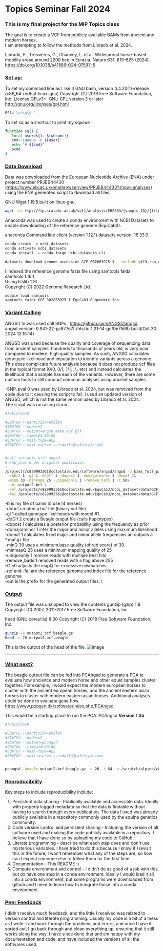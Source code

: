 # Topics Seminar Fall 2024
### This is my final project for the MIP Topics class

The goal is to create a VCF from publicly available BAMs from ancient and modern horses.\
I am attempting to follow the methods from Librado et al. 2024.

Librado, P., Tressières, G., Chauvey, L. et al. Widespread horse-based mobility arose around 2200 bce in Eurasia. Nature 631, 819–825 (2024). https://doi.org/10.1038/s41586-024-07597-5

### <ins>Set up:</ins>
 To set my command line as I like it 
GNU bash, version 4.4.20(1)-release (x86_64-redhat-linux-gnu)
Copyright (C) 2016 Free Software Foundation, Inc.
License GPLv3+: GNU GPL version 3 or later <http://gnu.org/licenses/gpl.html>

 ``` bash  
 PS1='\u:\w\$ '  
 ```
 
To set sq as a shortcut to print my squeue
 ``` bash   
 function sq() {   
    local user=${1:-$(whoami)}   
    cmd="squeue -u ${user}"   
    echo "# ${cmd}"   
    $cmd   
}   
```

### <ins>Data Download</ins>
Data was downloaded from the European Nucleotide Archive (ENA) under project number PRJEB44430 (https://www.ebi.ac.uk/ena/browser/view/PRJEB44430?show=analyses) using the ENA generated script to download all files. 

GNU Wget 1.19.5 built on linux-gnu.
``` bash
wget -nc ftp://ftp.sra.ebi.ac.uk/vol1/analysis/ERZ303/{sample_ID}/{file_name}
```

Anaconda was used to create a conda environment with NCBI Datasets to enable downloading of the reference genome (EquCab3). 

anaconda Command line client (version 1.12.1) 
datasets version: 16.33.0 
``` bash    
conda create -n ncbi_datasets  
conda activate ncbi_datasets  
conda install -c conda-forge ncbi-datasets-cli  

datasets download genome accession GCF_002863925.1 --include gff3,rna,cds,protein,genome,seq-report   
```

I indexed the reference genome fasta file using samtools faidx. \
samtools 1.16.1 \
Using htslib 1.16 \
Copyright (C) 2022 Genome Research Ltd. 

``` bash
module load samtools
samtools faidx GCF_002863925.1_EquCab3.0_genomic.fna
```

### <ins>Variant Calling</ins>
ANGSD to was used call SNPs : https://github.com/ANGSD/angsd \
angsd version: 0.941-22-gc877e7f (htslib: 1.21-14-gcf0e7568) build(Oct 30 2024 12:15:14)


ANGSD was used because the quality and coverage of sequencing data from ancient samples, hundreds to thousands of years old, is very poor compared to modern, high quality samples. As such, ANGSD calculates genotypic likelihood and imputation to identify variants across a genome. This does complicate future analysis because it does not produce vcf files in the typical format (0/0, 0/1, 1/1, ./., etc) and instead calculates the likelihood that a sample has each of the variants. However, there are some custom tools to still conduct common analyses using ancient samples. 


-SNP_pval 0 was used by Librado et al. 2024, but was removed from the code due to it 
causing the script to fail. I used an updated version of ANGSD, which is not the same version 
used by Librado et al. 2024. \
The script was run using slurm
``` bash
#!/bin/bash

#SBATCH --partition=amilan
#SBATCH --nodes=1
#SBATCH --output=angsd_make_vcf_glf
#SBATCH --time=24:00:00
#SBATCH --mail-type=ALL
#SBATCH --mail-user=e.s.esdaile@colostate.edu


#call variants with angsd
#-snp_pval 0 per original publicaion

/projects/c829993361@colostate.edu/software/angsd/angsd -b bams_full_path_test10.txt\
 -dobcf 1 -gl 1 -doGlf 2 -dopost 1 -domajorminor 1 -domaf 1\
 -minQ 30 -minmapQ 25 -uniqueonly 1 -remove_bads 1 -C 50\
 -out output2.bcf \
 -ref /projects/c829993361@colostate.edu/EquCab3/ncbi_dataset/data/GCF_002863925.1/GCF_002863925.1_EquCab3.0_genomic_Chr_names.fna\
 -fai /projects/c829993361@colostate.edu/EquCab3/ncbi_dataset/data/GCF_002863925.1/GCF_002863925.1_EquCab3.0_genomic_Chr_names.fna.fai
```

-b is my file of bams to use (4 horses) \
-dobcf created a bcf file (binary vcf file) \
-gl 1 called genotype likelihoods with model #1 \
-doGlf 2 creats a Beagle output file (calls haplotypes) \
-dopost 1 calculates a posterior probability using the frequency as prior \
-domajorminor 1 infer the major and minor alleles using maximum likelihood. \
-domaf 1 calculates fixed major and minor allele frequencies an outputs a *.maf.gz file \
-minQ 30 uses a minimum base quality (phred score) of 30 \
-minmapQ 25 uses a minimum mapping quality of 25 \
-uniqueonly 1 remove reads with multiple best hits \
-remove_bads 1 removed reads with a flag above 255 \
-C 50 adjusts the mapQ for excessive mismatches \
-ref and -fai are the reference genome and index file for the reference genome \
-out is the prefix for the generated output files. \


### <ins>Output</ins>
The output file was unzipped to view the contents
gunzip (gzip) 1.9
Copyright (C) 2007, 2011-2017 Free Software Foundation, Inc.

head (GNU coreutils) 8.30
Copyright (C) 2018 Free Software Foundation, Inc.
``` bash
gunzip -k output2.bcf.beagle.gz
head -n 20 output2.bcf.beagle
```
This is the output of the head of the file. 
![image](https://github.com/user-attachments/assets/1543fabe-f80e-4c5c-aa42-9e94c65a80c2)

---------------------------------------------------------------------------------

### <ins> What next? </ins>
The beagle output file can be fed into PCAngsd to generate a PCA to evaluate how ancience and modern horse and other equid samples cluster together. For example, I would expect the modern european horses to cluster with the ancient european horses, and the ancient eastern asian horses to cluster with modern eastern asian horses. Additional analyses could be done to evaluate gene flow. 
https://www.popgen.dk/software/index.php/PCAngsd

This would be a starting place to run the PCA:
PCAngsd **Version 1.35**
``` bash
#!/bin/bash

#SBATCH --partition=amilan
#SBATCH --nodes=2
#SBATCH --output=pcangsd
#SBATCH --time=24:00:00
#SBATCH --mail-type=ALL
#SBATCH --mail-user=e.s.esdaile@colostate.edu


pcangsd -beagle output2.bcf.beagle.gz -e 20 -t 64 -o /scratch/alpine/c829993361@colostate.edu/ancient_horses/PCA_output_20241125
```

### <ins>Reproducibility</ins>
Key steps to include reproducibility include:
1. Persistent data sharing - Publically available and accessible data. Ideally with properly logged metadata so that the data is findable without having to search through every publication. The data I used was already publicly available in a repository commonly used by the equine genetics community.
2. Code version control and persistent sharing -  Including the version of all software used and making the code publicly available in a repository. I believe that I have done so by uploading my code to GitHub.
3. Literate programming - describe what each step does and don't use mysterious variables. I have tried to do this because I know if I revisit this in the future, I won't remember what any of the steps are, so how can I expect someone else to follow them for the first time.
4. Documentation - This README :)
5. Compute environment and control - I didn't do as good of a job with this, but do have one step in a conda environment. Ideally I would load it all into a conda environment, but some programs were downloaded from github and I need to learn how to integrate those into a conda environment.

### <ins> Peer Feedback </ins>
I didn't receive much feedback, and the little I received was related to version control and literate programming. Usually my code is a bit of a mess as I write it and work through the problems and errors, and once I have it sorted out, I go back through and clean everything up, ensuring that it still works along the way. I have since done that and am happy with my documentation and code, and have included the versions of all the softwares used. 

